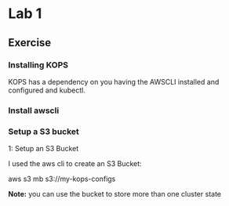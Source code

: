 # Lab 1

## Exercise

### Installing KOPS

KOPS has a dependency on you having the AWSCLI installed and configured and kubectl.

### Install awscli

### Setup a S3 bucket

1: Setup an S3 Bucket

I used the aws cli to create an S3 Bucket:

aws s3 mb s3://my-kops-configs

**Note:** you can use the bucket to store more than one cluster state
